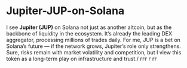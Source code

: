 # Jupiter-JUP-on-Solana
I see **Jupiter (JUP)** on Solana not just as another altcoin, but as the backbone of liquidity in the ecosystem. It’s already the leading DEX aggregator, processing millions of trades daily. For me, JUP is a bet on Solana’s future — if the network grows, Jupiter’s role only strengthens. Sure, risks remain with market volatility and competition, but I view this token as a long-term play on infrastructure and trust./
ггг
г
гг
